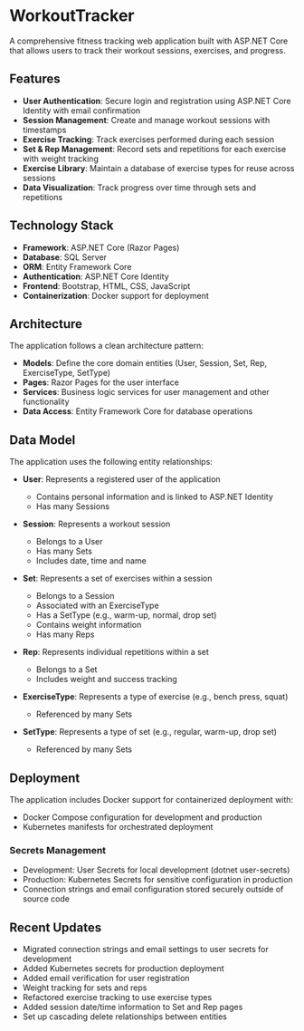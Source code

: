 # WorkoutTracker

A comprehensive fitness tracking web application built with ASP.NET Core that allows users to track their workout sessions, exercises, and progress.

## Features

- **User Authentication**: Secure login and registration using ASP.NET Core Identity with email confirmation
- **Session Management**: Create and manage workout sessions with timestamps
- **Exercise Tracking**: Track exercises performed during each session
- **Set & Rep Management**: Record sets and repetitions for each exercise with weight tracking
- **Exercise Library**: Maintain a database of exercise types for reuse across sessions
- **Data Visualization**: Track progress over time through sets and repetitions

## Technology Stack

- **Framework**: ASP.NET Core (Razor Pages)
- **Database**: SQL Server
- **ORM**: Entity Framework Core
- **Authentication**: ASP.NET Core Identity
- **Frontend**: Bootstrap, HTML, CSS, JavaScript
- **Containerization**: Docker support for deployment

## Architecture

The application follows a clean architecture pattern:

- **Models**: Define the core domain entities (User, Session, Set, Rep, ExerciseType, SetType)
- **Pages**: Razor Pages for the user interface
- **Services**: Business logic services for user management and other functionality
- **Data Access**: Entity Framework Core for database operations

## Data Model

The application uses the following entity relationships:

- **User**: Represents a registered user of the application
  - Contains personal information and is linked to ASP.NET Identity
  - Has many Sessions
  
- **Session**: Represents a workout session
  - Belongs to a User
  - Has many Sets
  - Includes date, time and name
  
- **Set**: Represents a set of exercises within a session
  - Belongs to a Session
  - Associated with an ExerciseType
  - Has a SetType (e.g., warm-up, normal, drop set)
  - Contains weight information
  - Has many Reps
  
- **Rep**: Represents individual repetitions within a set
  - Belongs to a Set
  - Includes weight and success tracking
  
- **ExerciseType**: Represents a type of exercise (e.g., bench press, squat)
  - Referenced by many Sets
  
- **SetType**: Represents a type of set (e.g., regular, warm-up, drop set)
  - Referenced by many Sets

## Deployment

The application includes Docker support for containerized deployment with:
- Docker Compose configuration for development and production
- Kubernetes manifests for orchestrated deployment

### Secrets Management
- Development: User Secrets for local development (dotnet user-secrets)
- Production: Kubernetes Secrets for sensitive configuration in production
- Connection strings and email configuration stored securely outside of source code

## Recent Updates

- Migrated connection strings and email settings to user secrets for development
- Added Kubernetes secrets for production deployment
- Added email verification for user registration
- Weight tracking for sets and reps
- Refactored exercise tracking to use exercise types
- Added session date/time information to Set and Rep pages
- Set up cascading delete relationships between entities
